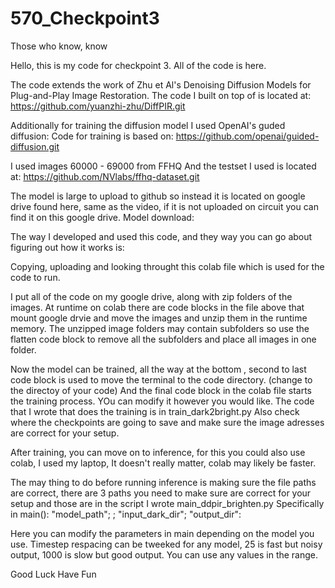 # 570_Checkpoint3
Those who know, know

Hello, this is my code for checkpoint 3. All of the code is here.

The code extends the work of Zhu et Al's Denoising Diffusion Models for Plug-and-Play Image Restoration. 
The code I built on top of is located at: https://github.com/yuanzhi-zhu/DiffPIR.git

Additionally for training the diffusion model I used OpenAI's guded diffusion:
Code for training is based on: https://github.com/openai/guided-diffusion.git

I used images 60000 - 69000 from FFHQ
And the testset I used is located at: https://github.com/NVlabs/ffhq-dataset.git


The model is large to upload to github so instead it is located on google drive found here, same as the video, if it is not uploaded on circuit you can find it on this google drive.
Model download:

The way I developed and used this code, and they way you can go about figuring out how it works is:

Copying, uploading and looking throught this colab file which is used for the code to run.

I put all of the code on my google drive, along with zip folders of the images. 
At runtime on colab there are code blocks in the file above that mount google drvie and move the images and unzip them in the runtime memory.
The unzipped image folders may contain subfolders so use the flatten code block to remove all the subfolders and place all images in one folder.

Now the model can be trained, all the way at the bottom , second to last code block is used to move the terminal to the code directory. (change to the directoy of your code)
And the final code block in the colab file starts the training process. YOu can modify it however you would like. The code that I wrote that does the training is in train_dark2bright.py
Also check where the checkpoints are going to save and make sure the image adresses are correct for your setup.

After training, you can move on to inference, for this you could also use colab, I used my laptop, It doesn't really matter, colab may likely be faster.

The may thing to do before running inference is making sure the file paths are correct, there are 3 paths you need to make sure are correct for your setup and those are in the script I wrote main_ddpir_brighten.py
Specifically in main(): "model_path"; ; "input_dark_dir"; "output_dir":

Here you can modify the parameters in main depending on the model you use. Timestep respacing can be tweeked for any model, 25 is fast but noisy output, 1000 is slow but good output. You can use any values in the range.

Good Luck Have Fun
